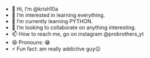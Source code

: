 - 👋 Hi, I’m @krish10a
- 👀 I’m interested in learning everything.
- 🌱 I’m currently learning PYTHON.
- 💞️ I’m looking to collaborate on anything interesting.
- 📫 How to reach me, go on instagram @probrothers_yt
- 😄 Pronouns: 😁
- ⚡ Fun fact: am really addictive guy😉

<!---
krish10a/krish10a is a ✨ special ✨ repository because its `README.md` (this file) appears on your GitHub profile.
You can click the Preview link to take a look at your changes.
--->
